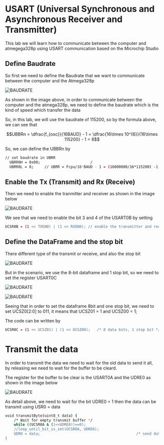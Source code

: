 # USART (Universal Synchronous and Asynchronous Receiver and Transmitter)

This lab we will learn how to communicate between the computer and atmegega328p using USART communication based on the Microchip Studio

## Define Baudrate 

So first we need to define the Baudrate that we want to communicate between the computer and the Atmega328p

![BAUDRATE](https://github.com/Theara-Seng/atmega328p_register_lab/blob/main/lab6_uart/image/baudrate.png)

As shown in the image above, in order to communicate between the computer and the atmega328p, we need to define the baudrate which is the kind of speed which transfer the data

So, in this lab, we will use the baudrate of 115200, so by the formula above, we can see that

$$UBBRn = \dfrac{f_{osc}}{16BAUD} - 1 = \dfrac{16\times 10^{6}}{16\times 115200} - 1 = 8$$

So, we can define the UBBRn by 

```sh
// set baudrate in UBRR
  UBRR0H = 0x00;                       /
  UBRR0L = 8;     // UBRR = Fcpu/16*BAUD - 1 = (16000000/16*115200) -1 = 8
  ```
  
## Enable the Tx (Transmit) and Rx (Receive)

Then we need to enable the tranmitter and receiver as shown in the image below 


![BAUDRATE](https://github.com/Theara-Seng/atmega328p_register_lab/blob/main/lab6_uart/image/USART0B.png)

We see that we need to enable the bit 3 and 4 of the USART0B by setting 

```sh
UCSR0B = (1 << TXEN0) | (1 << RXEN0); // enable the transmitter and receiver
```

## Define the DataFrame and the stop bit 

There different type of the transmit or receive, and also the stop bit 

![BAUDRATE](https://github.com/Theara-Seng/atmega328p_register_lab/blob/main/lab6_uart/image/frame_format.png)

But in the scenario, we use the 8-bit dataframe and 1 stop bit, so we need to set the register USART0C

![BAUDRATE](https://github.com/Theara-Seng/atmega328p_register_lab/blob/main/lab6_uart/image/USART0C.png)

![BAUDRATE](https://github.com/Theara-Seng/atmega328p_register_lab/blob/main/lab6_uart/image/bit8.png)

Seeing that in order to set the dataframe 8bit and one stop bit, we need to set UCSZ0[2:0] to 011, it means that UCSZ01 = 1 and UCSZ00 = 1;

The code can be written by 

```sh 
UCSR0C = (1 << UCSZ01) | (1 << UCSZ00);   /* 8 data bits, 1 stop bit */
```

# Transmit the data 

In order to transmit the data we need to wait for the old data to send it all, by releasing we need to wait for the buffer to be cleard. 

The register for the buffer to be clear is the USART0A and the UDRE0 as shown in the image below 


![BAUDRATE](https://github.com/Theara-Seng/atmega328p_register_lab/blob/main/lab6_uart/image/USART0A.png)

As detail above, we need to wait for the bit UDRE0 = 1 then the data can be transmit using USR0 = data 


```sh
void transmitByte(uint8_t data) {
	/* Wait for empty transmit buffer */
	while ((UCSR0A & (1<<UDRE0))==0);
	//loop_until_bit_is_set(UCSR0A, UDRE0);
	UDR0 = data;                                            /* send data */
}
```

